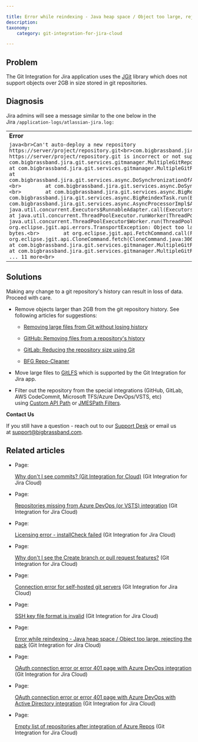 ```yaml
---

title: Error while reindexing - Java heap space / Object too large, rejecting the pack
description:
taxonomy:
    category: git-integration-for-jira-cloud

---
```

## Problem

The Git Integration for Jira application uses the [JGit](https://www.eclipse.org/jgit/) library which does not support objects over 2GB in size stored in git repositories.

## Diagnosis

Jira admins will see a message similar to the one below in the Jira `/application-logs/atlassian-jira.log:`

|     |
| --- |
| **Error** |
| ```java<br>Сan't auto-deploy a new repository https://server/project/repository.git<br>com.bigbrassband.jira.git.exceptions.InvalidRemoteOperationException: Specified origin https://server/project/repository.git is incorrect or not supported<br>        at com.bigbrassband.jira.git.services.gitmanager.MultipleGitRepositoryManagerImpl.setupRepository(MultipleGitRepositoryManagerImpl.java:800)<br>        at com.bigbrassband.jira.git.services.gitmanager.MultipleGitRepositoryManagerImpl.deployRepository(MultipleGitRepositoryManagerImpl.java:868)<br>        at com.bigbrassband.jira.git.services.async.DoSynchronizationOfAggregatedRepoTask.createNewRepository(DoSynchronizationOfAggregatedRepoTask.java:156)<br>        at com.bigbrassband.jira.git.services.async.DoSynchronizationOfAggregatedRepoTask.run(DoSynchronizationOfAggregatedRepoTask.java:117)<br>        at com.bigbrassband.jira.git.services.async.BigReindexTask.synchronize(BigReindexTask.java:185)<br>        at com.bigbrassband.jira.git.services.async.BigReindexTask.run(BigReindexTask.java:95)<br>        at com.bigbrassband.jira.git.services.async.AsyncProcessorImpl$AsyncTaskWrapper.run(AsyncProcessorImpl.java:110)<br>        at java.util.concurrent.Executors$RunnableAdapter.call(Executors.java:511)<br>        at java.util.concurrent.FutureTask.run(FutureTask.java:266)<br>        at java.util.concurrent.ThreadPoolExecutor.runWorker(ThreadPoolExecutor.java:1149)<br>        at java.util.concurrent.ThreadPoolExecutor$Worker.run(ThreadPoolExecutor.java:624)<br>        at java.lang.Thread.run(Thread.java:748)<br>Caused by: org.eclipse.jgit.api.errors.TransportException: Object too large (2,271,263,009 bytes), rejecting the pack. Max object size limit is 2,147,483,639 bytes.<br>        at org.eclipse.jgit.api.FetchCommand.call(FetchCommand.java:254)<br>        at org.eclipse.jgit.api.CloneCommand.fetch(CloneCommand.java:306)<br>        at org.eclipse.jgit.api.CloneCommand.call(CloneCommand.java:200)<br>        at com.bigbrassband.jira.git.services.gitmanager.MultipleGitRepositoryManagerImpl.runCloneCommand(MultipleGitRepositoryManagerImpl.java:693)<br>        at com.bigbrassband.jira.git.services.gitmanager.MultipleGitRepositoryManagerImpl.setupRepository(MultipleGitRepositoryManagerImpl.java:789)<br>        ... 11 more<br>``` |

## Solutions

Making any change to a git repository's history can result in loss of data. Proceed with care.

*   Remove objects larger than 2GB from the git repository history. See following articles for suggestions:

    *   [Removing large files from Git without losing history](https://support.acquia.com/hc/en-us/articles/360004334093-Removing-large-files-from-Git-without-losing-history)

    *   [GitHub: Removing files from a repository's history](https://help.github.com/en/articles/removing-files-from-a-repositorys-history)

    *   [GitLab: Reducing the repository size using Git](https://docs.gitlab.com/ee/user/project/repository/reducing_the_repo_size_using_git.html)

    *   [BFG Repo-Cleaner](https://rtyley.github.io/bfg-repo-cleaner/)

*   Move large files to [GitLFS](https://git-lfs.github.com/) which is supported by the Git Integration for Jira app.

*   Filter out the repository from the special integrations (GitHub, GitLab, AWS CodeCommit, Microsoft TFS/Azure DevOps/VSTS, etc) using [Custom API Path](https://bigbrassband.atlassian.net/wiki/spaces/BBBSUPPORT/pages/133267463) or [JMESPath Filters](https://bigbrassband.atlassian.net/wiki/spaces/BBBSUPPORT/pages/133234739/Working+with+JMESPath+Filters).


**Contact Us**

If you still have a question - reach out to our [Support Desk](https://bigbrassband.atlassian.net/servicedesk/customer/portals) or email us at [support@bigbrassband.com](mailto:support@bigbrassband.com).

## Related articles

*   Page:

    [Why don't I see commits? (Git Integration for Cloud)](/wiki/spaces/GITCLOUD/pages/110755841) (Git Integration for Jira Cloud)

*   Page:

    [Repositories missing from Azure DevOps (or VSTS) integration](/wiki/spaces/GITCLOUD/pages/421462017/Repositories+missing+from+Azure+DevOps+%28or+VSTS%29+integration) (Git Integration for Jira Cloud)

*   Page:

    [Licensing error - installCheck failed](/wiki/spaces/GITCLOUD/pages/420282445/Licensing+error+-+installCheck+failed) (Git Integration for Jira Cloud)

*   Page:

    [Why don't I see the Create branch or pull request features?](/wiki/spaces/GITCLOUD/pages/421593107) (Git Integration for Jira Cloud)

*   Page:

    [Connection error for self-hosted git servers](/wiki/spaces/GITCLOUD/pages/419659840/Connection+error+for+self-hosted+git+servers) (Git Integration for Jira Cloud)

*   Page:

    [SSH key file format is invalid](/wiki/spaces/GITCLOUD/pages/421363756/SSH+key+file+format+is+invalid) (Git Integration for Jira Cloud)

*   Page:

    [Error while reindexing - Java heap space / Object too large, rejecting the pack](/wiki/spaces/GITCLOUD/pages/421462043) (Git Integration for Jira Cloud)

*   Page:

    [OAuth connection error or error 401 page with Azure DevOps integration](/wiki/spaces/GITCLOUD/pages/420282493/OAuth+connection+error+or+error+401+page+with+Azure+DevOps+integration) (Git Integration for Jira Cloud)

*   Page:

    [OAuth connection error or error 401 page with Azure DevOps with Active Directory integration](/wiki/spaces/GITCLOUD/pages/421527629/OAuth+connection+error+or+error+401+page+with+Azure+DevOps+with+Active+Directory+integration) (Git Integration for Jira Cloud)

*   Page:

    [Empty list of repositories after integration of Azure Repos](/wiki/spaces/GITCLOUD/pages/421298248/Empty+list+of+repositories+after+integration+of+Azure+Repos) (Git Integration for Jira Cloud)